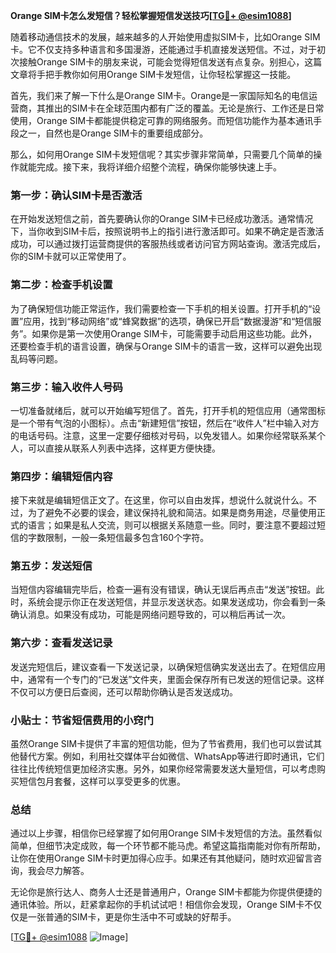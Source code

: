 **Orange SIM卡怎么发短信？轻松掌握短信发送技巧[[TG💪+ @esim1088](https://t.me/s/esim1088)]**

随着移动通信技术的发展，越来越多的人开始使用虚拟SIM卡，比如Orange SIM卡。它不仅支持多种语言和多国漫游，还能通过手机直接发送短信。不过，对于初次接触Orange SIM卡的朋友来说，可能会觉得短信发送有点复杂。别担心，这篇文章将手把手教你如何用Orange SIM卡发短信，让你轻松掌握这一技能。

首先，我们来了解一下什么是Orange SIM卡。Orange是一家国际知名的电信运营商，其推出的SIM卡在全球范围内都有广泛的覆盖。无论是旅行、工作还是日常使用，Orange SIM卡都能提供稳定可靠的网络服务。而短信功能作为基本通讯手段之一，自然也是Orange SIM卡的重要组成部分。

那么，如何用Orange SIM卡发短信呢？其实步骤非常简单，只需要几个简单的操作就能完成。接下来，我将详细介绍整个流程，确保你能够快速上手。

### 第一步：确认SIM卡是否激活

在开始发送短信之前，首先要确认你的Orange SIM卡已经成功激活。通常情况下，当你收到SIM卡后，按照说明书上的指引进行激活即可。如果不确定是否激活成功，可以通过拨打运营商提供的客服热线或者访问官方网站查询。激活完成后，你的SIM卡就可以正常使用了。

### 第二步：检查手机设置

为了确保短信功能正常运作，我们需要检查一下手机的相关设置。打开手机的“设置”应用，找到“移动网络”或“蜂窝数据”的选项，确保已开启“数据漫游”和“短信服务”。如果你是第一次使用Orange SIM卡，可能需要手动启用这些功能。此外，还要检查手机的语言设置，确保与Orange SIM卡的语言一致，这样可以避免出现乱码等问题。

### 第三步：输入收件人号码

一切准备就绪后，就可以开始编写短信了。首先，打开手机的短信应用（通常图标是一个带有气泡的小图标）。点击“新建短信”按钮，然后在“收件人”栏中输入对方的电话号码。注意，这里一定要仔细核对号码，以免发错人。如果你经常联系某个人，可以直接从联系人列表中选择，这样更方便快捷。

### 第四步：编辑短信内容

接下来就是编辑短信正文了。在这里，你可以自由发挥，想说什么就说什么。不过，为了避免不必要的误会，建议保持礼貌和简洁。如果是商务用途，尽量使用正式的语言；如果是私人交流，则可以根据关系随意一些。同时，要注意不要超过短信的字数限制，一般一条短信最多包含160个字符。

### 第五步：发送短信

当短信内容编辑完毕后，检查一遍有没有错误，确认无误后再点击“发送”按钮。此时，系统会提示你正在发送短信，并显示发送状态。如果发送成功，你会看到一条确认消息。如果没有成功，可能是网络问题导致的，可以稍后再试一次。

### 第六步：查看发送记录

发送完短信后，建议查看一下发送记录，以确保短信确实发送出去了。在短信应用中，通常有一个专门的“已发送”文件夹，里面会保存所有已发送的短信记录。这样不仅可以方便日后查阅，还可以帮助你确认是否发送成功。

### 小贴士：节省短信费用的小窍门

虽然Orange SIM卡提供了丰富的短信功能，但为了节省费用，我们也可以尝试其他替代方案。例如，利用社交媒体平台如微信、WhatsApp等进行即时通讯，它们往往比传统短信更加经济实惠。另外，如果你经常需要发送大量短信，可以考虑购买短信包月套餐，这样可以享受更多的优惠。

### 总结

通过以上步骤，相信你已经掌握了如何用Orange SIM卡发短信的方法。虽然看似简单，但细节决定成败，每一个环节都不能马虎。希望这篇指南能对你有所帮助，让你在使用Orange SIM卡时更加得心应手。如果还有其他疑问，随时欢迎留言咨询，我会尽力解答。

无论你是旅行达人、商务人士还是普通用户，Orange SIM卡都能为你提供便捷的通讯体验。所以，赶紧拿起你的手机试试吧！相信你会发现，Orange SIM卡不仅仅是一张普通的SIM卡，更是你生活中不可或缺的好帮手。

[[TG💪+ @esim1088](https://t.me/s/esim1088) ![Image](https://i.postimg.cc/4NQfJmqS/Snipaste-2025-05-13-00-14-12.png)]